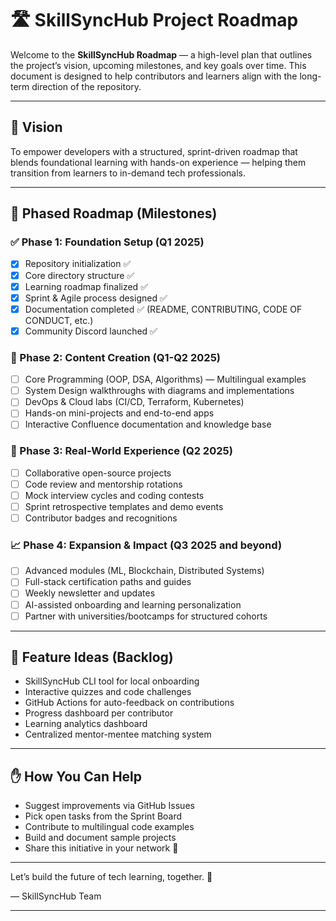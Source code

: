 # 🛣️ SkillSyncHub Project Roadmap

Welcome to the **SkillSyncHub Roadmap** — a high-level plan that outlines the project’s vision, upcoming milestones, and key goals over time. This document is designed to help contributors and learners align with the long-term direction of the repository.

---

## 🎯 Vision
To empower developers with a structured, sprint-driven roadmap that blends foundational learning with hands-on experience — helping them transition from learners to in-demand tech professionals.

---

## 📅 Phased Roadmap (Milestones)

### ✅ Phase 1: Foundation Setup (Q1 2025)
- [x] Repository initialization ✅
- [x] Core directory structure ✅
- [x] Learning roadmap finalized ✅
- [x] Sprint & Agile process designed ✅
- [x] Documentation completed ✅ (README, CONTRIBUTING, CODE OF CONDUCT, etc.)
- [x] Community Discord launched ✅

### 🚧 Phase 2: Content Creation (Q1-Q2 2025)
- [ ] Core Programming (OOP, DSA, Algorithms) — Multilingual examples
- [ ] System Design walkthroughs with diagrams and implementations
- [ ] DevOps & Cloud labs (CI/CD, Terraform, Kubernetes)
- [ ] Hands-on mini-projects and end-to-end apps
- [ ] Interactive Confluence documentation and knowledge base

### 🚀 Phase 3: Real-World Experience (Q2 2025)
- [ ] Collaborative open-source projects
- [ ] Code review and mentorship rotations
- [ ] Mock interview cycles and coding contests
- [ ] Sprint retrospective templates and demo events
- [ ] Contributor badges and recognitions

### 📈 Phase 4: Expansion & Impact (Q3 2025 and beyond)
- [ ] Advanced modules (ML, Blockchain, Distributed Systems)
- [ ] Full-stack certification paths and guides
- [ ] Weekly newsletter and updates
- [ ] AI-assisted onboarding and learning personalization
- [ ] Partner with universities/bootcamps for structured cohorts

---

## 🧩 Feature Ideas (Backlog)
- SkillSyncHub CLI tool for local onboarding
- Interactive quizzes and code challenges
- GitHub Actions for auto-feedback on contributions
- Progress dashboard per contributor
- Learning analytics dashboard
- Centralized mentor-mentee matching system

---

## ✋ How You Can Help
- Suggest improvements via GitHub Issues
- Pick open tasks from the Sprint Board
- Contribute to multilingual code examples
- Build and document sample projects
- Share this initiative in your network 🚀

---

Let’s build the future of tech learning, together. 💙

— SkillSyncHub Team

---
